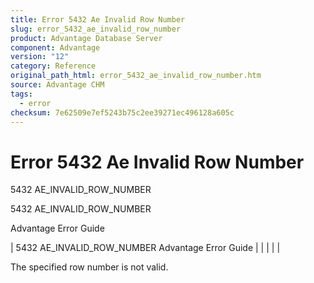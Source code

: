```yaml
---
title: Error 5432 Ae Invalid Row Number
slug: error_5432_ae_invalid_row_number
product: Advantage Database Server
component: Advantage
version: "12"
category: Reference
original_path_html: error_5432_ae_invalid_row_number.htm
source: Advantage CHM
tags:
  - error
checksum: 7e62509e7ef5243b75c2ee39271ec496128a605c
---
```


# Error 5432 Ae Invalid Row Number

5432 AE\_INVALID\_ROW\_NUMBER

5432 AE\_INVALID\_ROW\_NUMBER

Advantage Error Guide

| 5432 AE\_INVALID\_ROW\_NUMBER  Advantage Error Guide |  |  |  |  |

The specified row number is not valid.
